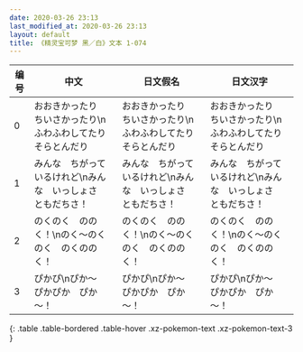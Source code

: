 ```yaml
---
date: 2020-03-26 23:13
last_modified_at: 2020-03-26 23:13
layout: default
title: 《精灵宝可梦 黑／白》文本 1-074
---
```

| 编号 | 中文 | 日文假名 | 日文汉字 |
| ---- | ---- | ---- | --- |
| 0 | おおきかったり　ちいさかったり\nふわふわしてたり　そらとんだり | おおきかったり　ちいさかったり\nふわふわしてたり　そらとんだり | おおきかったり　ちいさかったり\nふわふわしてたり　そらとんだり |
| 1 | みんな　ちがっているけれど\nみんな　いっしょさ　ともだちさ！ | みんな　ちがっているけれど\nみんな　いっしょさ　ともだちさ！ | みんな　ちがっているけれど\nみんな　いっしょさ　ともだちさ！ |
| 2 | のくのく　ののく！\nのく～のくのく　のくののく！ | のくのく　ののく！\nのく～のくのく　のくののく！ | のくのく　ののく！\nのく～のくのく　のくののく！ |
| 3 | ぴかぴ\nぴか～　ぴかぴか　ぴか～！ | ぴかぴ\nぴか～　ぴかぴか　ぴか～！ | ぴかぴ\nぴか～　ぴかぴか　ぴか～！ |
{: .table .table-bordered .table-hover .xz-pokemon-text .xz-pokemon-text-3 }